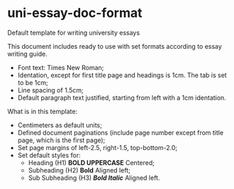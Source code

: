 # uni-essay-doc-format
Default template for writing university essays

This document includes ready to use with set formats according to essay writing guide.

- Font text: Times New Roman;
- Identation, except for first title page and headings is 1cm. The tab is set to be 1cm;
- Line spacing of 1.5cm;
- Default paragraph text justified, starting from left with a 1cm identation.

What is in this template:

- Centimeters as default units;
- Defined document paginations (include page number except from title page, which is the first page);
- Set page margins of left-2.5, right-1.5, top-bottom-2.0;
- Set default styles for:
	- Heading (H1) **BOLD UPPERCASE** Centered;
	- Subheading (H2) **Bold** Aligned left;
	- Sub Subheading (H3) ***Bold Italic*** Aligned left.
